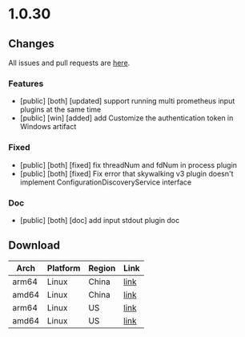 # 1.0.30
## Changes
All issues and pull requests are [here](https://github.com/alibaba/ilogtail/milestone/4).
### Features
- [public] [both] [updated] support running multi prometheus input plugins at the same time
- [public] [win] [added] add Customize the authentication token in Windows artifact
### Fixed
- [public] [both] [fixed] fix threadNum and fdNum in process plugin
- [public] [both] [fixed] Fix error that skywalking v3 plugin doesn't implement ConfigurationDiscoveryService interface
### Doc
- [public] [both] [doc] add input stdout plugin doc
## Download
| Arch| Platform| Region| Link|
|  ----  | ----  | ----  | ----  |
|arm64|Linux|China|[link](https://logtail-release-cn-hangzhou.oss-cn-hangzhou.aliyuncs.com/linux64/1.0.30/aarch64/logtail-linux64.tar.gz)|
|amd64|Linux|China|[link](https://logtail-release-cn-hangzhou.oss-cn-hangzhou.aliyuncs.com/linux64/1.0.30/x86_64/logtail-linux64.tar.gz)
|arm64|Linux|US|[link](https://logtail-release-us-west-1.oss-us-west-1.aliyuncs.com/linux64/1.0.30/aarch64/logtail-linux64.tar.gz)
|amd64|Linux|US|[link](https://logtail-release-us-west-1.oss-us-west-1.aliyuncs.com/linux64/1.0.30/x86_64/logtail-linux64.tar.gz)
